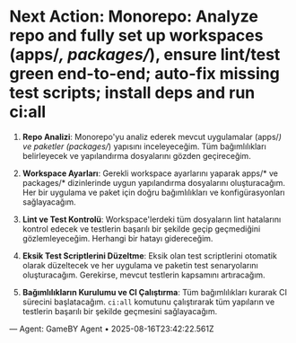 # Next Action: Monorepo: Analyze repo and fully set up workspaces (apps/*, packages/*), ensure lint/test green end-to-end; auto-fix missing test scripts; install deps and run ci:all

1. **Repo Analizi**: Monorepo'yu analiz ederek mevcut uygulamalar (apps/*) ve paketler (packages/*) yapısını inceleyeceğim. Tüm bağımlılıkları belirleyecek ve yapılandırma dosyalarını gözden geçireceğim.

2. **Workspace Ayarları**: Gerekli workspace ayarlarını yaparak apps/* ve packages/* dizinlerinde uygun yapılandırma dosyalarını oluşturacağım. Her bir uygulama ve paket için doğru bağımlılıkları ve konfigürasyonları sağlayacağım.

3. **Lint ve Test Kontrolü**: Workspace'lerdeki tüm dosyaların lint hatalarını kontrol edecek ve testlerin başarılı bir şekilde geçip geçmediğini gözlemleyeceğim. Herhangi bir hatayı gidereceğim.

4. **Eksik Test Scriptlerini Düzeltme**: Eksik olan test scriptlerini otomatik olarak düzeltecek ve her uygulama ve paketin test senaryolarını oluşturacağım. Gerekirse, mevcut testlerin kapsamını artıracağım.

5. **Bağımlılıkların Kurulumu ve CI Çalıştırma**: Tüm bağımlılıkları kurarak CI sürecini başlatacağım. `ci:all` komutunu çalıştırarak tüm yapıların ve testlerin başarılı bir şekilde geçmesini sağlayacağım.

— Agent: GameBY Agent • 2025-08-16T23:42:22.561Z
